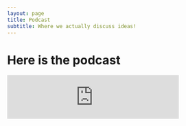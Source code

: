 ```yaml
---
layout: page
title: Podcast
subtitle: Where we actually discuss ideas! 
---
```


# Here is the podcast 

<iframe src="https://anchor.fm/notcoolai/embed" height="102px" width="400px" frameborder="0" scrolling="no"> </iframe>